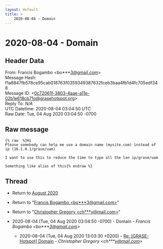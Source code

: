 ```yaml
---
layout: default
title: >
    2020-08-04 - Domain
---
```


# 2020-08-04 - Domain

## Header Data

From: Francis Bogambo \<bo***3@gmail.com\><br>
Message Hash: f1a8847fb578ce95cab018763f0359349387632fceb3baa4fb1d4fc705edf348<br>
Message ID: \<0c72061f-3803-4aae-a11e-02b1e618cb71o@grasehotspot.org\><br>
Reply To: _N/A_<br>
UTC Datetime: 2020-08-04 03:04:50 UTC<br>
Raw Date: Tue, 04 Aug 2020 03:04:50 -0700<br>

## Raw message

```
{% raw  %}Hi
Please somebody can help me use a domain name (mysite.com) instead of ip (10.1.0.1/grase/uam)

I want to use this to reduce the time to type all the lan ip/grase/uam

Something like alias of this{% endraw %}
```

## Thread

+ Return to [August 2020](/archive/2020/08)

+ Return to "[Francis Bogambo <bo***3<span>@</span>gmail.com>](/authors/bo___3_at_gmail_com)"
+ Return to "[Christopher Gregory <ch***y<span>@</span>mail.com>](/authors/ch___y_at_mail_com)"

+ 2020-08-04 (Tue, 04 Aug 2020 03:04:50 -0700) - Domain - _Francis Bogambo \<bo***3@gmail.com\>_
  + 2020-08-04 (Tue, 04 Aug 2020 13:03:30 +0200) - [Re: [GRASE-Hotspot] Domain](/archive/2020/08/485ea9d0d78b6608e7205fc831e2a1b71ac3da4857ad379eebe09ed5065959ef) - _Christopher Gregory \<ch***y@mail.com\>_

